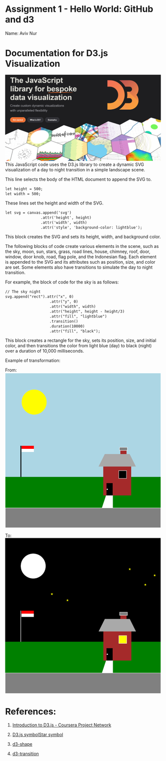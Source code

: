 Assignment 1 - Hello World: GitHub and d3  
===
Name: Aviv Nur
# Documentation for D3.js Visualization
![d3.js](./images/d3js.png)
This JavaScript code uses the D3.js library to create a dynamic SVG visualization of a day to night transition in a simple landscape scene.

This line selects the body of the HTML document to append the SVG to.

```
let height = 500;
let width = 500;
```

These lines set the height and width of the SVG.
```
let svg = canvas.append('svg')
                .attr('height', height)
                .attr('width', width)
                .attr('style', 'background-color: lightblue');
```
This block creates the SVG and sets its height, width, and background color.

The following blocks of code create various elements in the scene, such as the sky, moon, sun, stars, grass, road lines, house, chimney, roof, door, window, door knob, road, flag pole, and the Indonesian flag. Each element is appended to the SVG and its attributes such as position, size, and color are set. Some elements also have transitions to simulate the day to night transition.

For example, the block of code for the sky is as follows:
```
// The sky night
svg.append("rect").attr("x", 0)
                    .attr("y", 0)
                    .attr("width", width)
                    .attr("height", height - height/3)
                    .attr("fill", "lightblue")
                    .transition()
                    .duration(10000)
                    .attr("fill", "black");
```

This block creates a rectangle for the sky, sets its position, size, and initial color, and then transitions the color from light blue (day) to black (night) over a duration of 10,000 milliseconds.

Example of transformation:

From:
![](./images/noon.png)

To:
![](./images/night.png)

# References:

1. [Introduction to D3.js - Coursera Project Network](https://www.coursera.org/programs/tech-ready-louisiana-oewez/projects/introduction-to-d3-js)

2. [D3.js symbolStar symbol](https://www.geeksforgeeks.org/d3-js-symbolstar-symbol/)

3. [d3-shape](https://d3js.org/d3-shape)

4. [d3-transition](https://d3js.org/d3-transition)